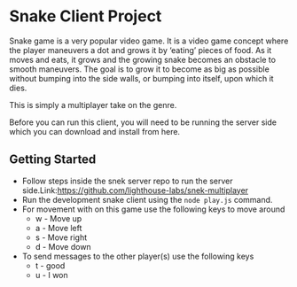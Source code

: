 # Snake Client Project

Snake game is a very popular video game. It is a video game concept where the player maneuvers a dot and grows it by ‘eating’ pieces of food. As it moves and eats, it grows and the growing snake becomes an obstacle to smooth maneuvers. The goal is to grow it to become as big as possible without bumping into the side walls, or bumping into itself, upon which it dies.

This is simply a multiplayer take on the genre.

Before you can run this client, you will need to be running the server side which you can download and install from here. 

## Getting Started

- Follow steps inside the snek server repo to run the server side.Link:https://github.com/lighthouse-labs/snek-multiplayer
- Run the development snake client using the `node play.js` command.
- For movement with on this game use the following keys to move around
  * w - Move up
  * a - Move left
  * s - Move right
  * d - Move down
- To send messages to the other player(s) use the following keys
  * t - good
  * u - I won
